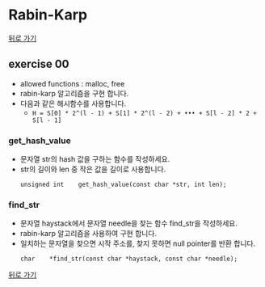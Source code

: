 # Rabin-Karp

[뒤로 가기](..)

## exercise 00
- allowed functions : malloc, free
- rabin-karp 알고리즘을 구현 합니다.
- 다음과 같은 해시함수를 사용합니다.
	- `H = S[0] * 2^(l - 1) + S[1] * 2^(l - 2) + ••• + S[l - 2] * 2 + S[l - 1]`


### get_hash_value
- 문자열 str의 hash 값을 구하는 함수를 작성하세요.
- str의 길이와 len 중 작은 값을 길이로 사용합니다.
	```
	unsigned int	get_hash_value(const char *str, int len);
	```

### find_str
- 문자열 haystack에서 문자열 needle을 찾는 함수 find_str을 작성하세요.
- rabin-karp 알고리즘을 사용하여 구현 합니다.
- 일치하는 문자열을 찾으면 시작 주소를, 찾지 못하면 null pointer를 반환 합니다.
	```
	char	*find_str(const char *haystack, const char *needle);
	```


[뒤로 가기](..)
